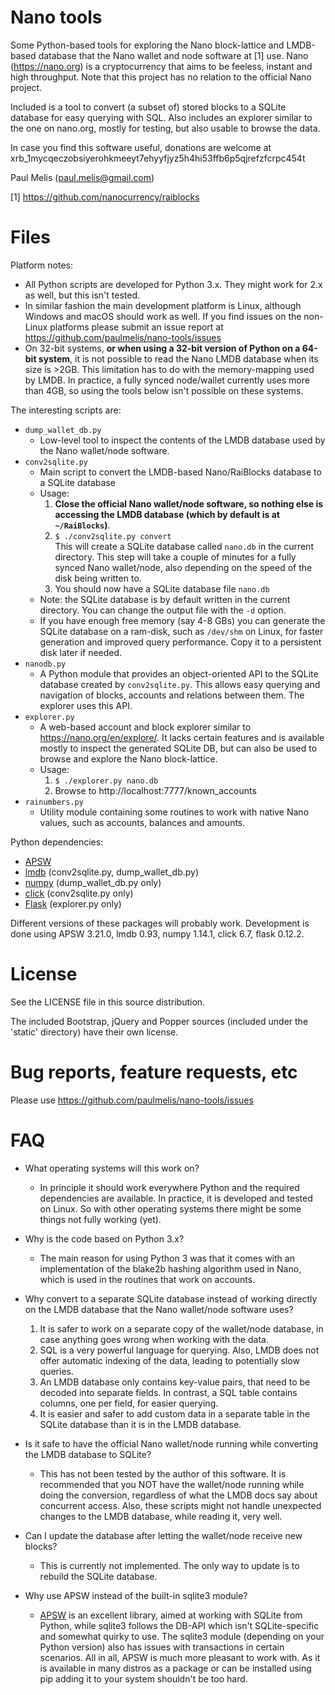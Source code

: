 Nano tools
==========
 
Some Python-based tools for exploring the Nano block-lattice and LMDB-based
database that the Nano wallet and node software at [1] use. 
Nano (https://nano.org) is a cryptocurrency that aims to be feeless, 
instant and high throughput. Note that this project has no relation to 
the official Nano project.

Included is a tool to convert (a subset of) stored blocks to a SQLite database 
for easy querying with SQL. Also includes an explorer similar to the one on 
nano.org, mostly for testing, but also usable to browse the data.

In case you find this software useful, donations are welcome at
xrb_1mycqeczobsiyerohkmeeyt7ehyyfjyz5h4hi53ffb6p5qjrefzfcrpc454t

Paul Melis (paul.melis@gmail.com)

[1] https://github.com/nanocurrency/raiblocks


Files
=====

Platform notes: 

* All Python scripts are developed for Python 3.x. They might work for 2.x as well,
  but this isn't tested. 
* In similar fashion the main development platform is Linux, although Windows and
  macOS should work as well. If you find issues on the non-Linux platforms please
  submit an issue report at https://github.com/paulmelis/nano-tools/issues
* On 32-bit systems, **or when using a 32-bit version of Python on a 64-bit system**,
  it is not possible to read the Nano LMDB database when its size is >2GB. This
  limitation has to do with the memory-mapping used by LMDB. 
  In practice, a fully synced node/wallet currently uses more than 4GB, so using the 
  tools below isn't possible on these systems.
  
The interesting scripts are:

* `dump_wallet_db.py`
  - Low-level tool to inspect the contents of the LMDB database used by the
    Nano wallet/node software.
* `conv2sqlite.py`
  - Main script to convert the LMDB-based Nano/RaiBlocks database to a SQLite
    database
  - Usage:
    1. **Close the official Nano wallet/node software, so nothing else is
         accessing the LMDB database (which by default is at `~/RaiBlocks`)**.
    2. `$ ./conv2sqlite.py convert`           
       This will create a SQLite database called `nano.db` in the current
       directory. This step will take a couple of minutes for a fully 
       synced Nano wallet/node, also depending on the speed of the disk 
       being written to.
    3. You should now have a SQLite database file `nano.db`
  - Note: the SQLite database is by default written in the current directory.
    You can change the output file with the `-d` option.
  - If you have enough free memory (say 4-8 GBs) you can
    generate the SQLite database on a ram-disk, such as `/dev/shm` on Linux, for
    faster generation and improved query performance. Copy it to a persistent disk 
    later if needed.
* `nanodb.py`
  - A Python module that provides an object-oriented API to the SQLite database
    created by `conv2sqlite.py`. This allows easy querying and navigation
    of blocks, accounts and relations between them. The explorer uses this API.
* `explorer.py`
  - A web-based account and block explorer similar to https://nano.org/en/explore/.
    It lacks certain features and is available mostly to inspect the 
    generated SQLite DB, but can also be used to browse and explore the 
    Nano block-lattice.
  - Usage:
    1. `$ ./explorer.py nano.db`
    2. Browse to http://localhost:7777/known_accounts
* `rainumbers.py`
  - Utility module containing some routines to work with native Nano values, 
    such as accounts, balances and amounts.

Python dependencies:

  - [APSW](https://pypi.python.org/pypi/apsw)
  - [lmdb](https://pypi.python.org/pypi/lmdb) (conv2sqlite.py, dump_wallet_db.py)
  - [numpy](http://www.numpy.org/) (dump_wallet_db.py only)
  - [click](https://pypi.python.org/pypi/click) (conv2sqlite.py only)
  - [Flask](http://flask.pocoo.org/) (explorer.py only)
  
Different versions of these packages will probably work. Development is
done using APSW 3.21.0, lmdb 0.93, numpy 1.14.1, click 6.7, flask 0.12.2.


License
=======

See the LICENSE file in this source distribution.

The included Bootstrap, jQuery and Popper sources (included under
the 'static' directory) have their own license.


Bug reports, feature requests, etc
==================================

Please use https://github.com/paulmelis/nano-tools/issues


FAQ
===

* What operating systems will this work on?
  - In principle it should work everywhere Python and the required dependencies
    are available. In practice, it is developed and tested on Linux. So
    with other operating systems there might be some things not fully working (yet).    

* Why is the code based on Python 3.x?
  - The main reason for using Python 3 was that it comes with an implementation
    of the blake2b hashing algorithm used in Nano, which is used in the routines
    that work on accounts.

* Why convert to a separate SQLite database instead of working directly on
  the LMDB database that the Nano wallet/node software uses?
  1. It is safer to work on a separate copy of the wallet/node database, in case
     anything goes wrong when working with the data.
  2. SQL is a very powerful language for querying. Also, LMDB does not
     offer automatic indexing of the data, leading to potentially slow queries.
  3. An LMDB database only contains key-value pairs, that need to be decoded
     into separate fields. In contrast, a SQL table contains columns, one
     per field, for easier querying.
  4. It is easier and safer to add custom data in a separate table in the
     SQLite database than it is in the LMDB database.

* Is it safe to have the official Nano wallet/node running while converting
  the LMDB database to SQLite?
  - This has not been tested by the author of this software. It is recommended
    that you NOT have the wallet/node running while doing the conversion,
    regardless of what the LMDB docs say about concurrent access. Also, these
    scripts might not handle unexpected changes to the LMDB database, while
    reading it, very well.

* Can I update the database after letting the wallet/node receive new blocks?
  - This is currently not implemented. The only way to update is to rebuild 
    the SQLite database.

* Why use APSW instead of the built-in sqlite3 module?
  - [APSW](http://rogerbinns.github.io/apsw/) is an excellent library, aimed
    at working with SQLite from Python, while sqlite3 follows the DB-API
    which isn't SQLite-specific and somewhat quirky to use.
    The sqlite3 module (depending on your Python version) also has issues with
    transactions in certain scenarios. All in all, APSW is much more pleasant
    to work with. As it is available in many distros as a package or can be
    installed using pip adding it to your system shouldn't be too hard.
